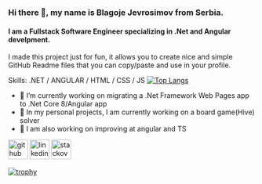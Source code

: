 ### Hi there 👋, my name is Blagoje Jevrosimov from Serbia.
#### I am a Fullstack Software Engineer specializing in .Net and Angular develpment.
I made this project just for fun, it allows you to create nice and simple GitHub Readme files that you can copy/paste and use in your profile.

Skills: .NET / ANGULAR / HTML / CSS / JS 
[![Top Langs](https://github-readme-stats.vercel.app/api/top-langs/?username=BlagojeJevrosimov)](https://github.com/anuraghazra/github-readme-stats)

- 🔭 I’m currently working on migrating a .Net Framework Web Pages app to .Net Core 8/Angular app 
- 🔭 In my personal projects, I am currently working on a board game(Hive) solver
- 🌱 I am also working on improving at angular and TS


[<img src='https://cdn.jsdelivr.net/npm/simple-icons@3.0.1/icons/github.svg' alt='github' height='40'>](https://github.com/BlagojeJevrosimov)  [<img src='https://cdn.jsdelivr.net/npm/simple-icons@3.0.1/icons/linkedin.svg' alt='linkedin' height='40'>](https://www.linkedin.com/in/https://www.linkedin.com/in/blagoje-jevrosimov-14552b219//)  [<img src='https://cdn.jsdelivr.net/npm/simple-icons@3.0.1/icons/stackoverflow.svg' alt='stackoverflow' height='40'>](https://stackoverflow.com/users/https://stackoverflow.com/users/25742153/blagoje-jevrosimov)  

[![trophy](https://github-profile-trophy.vercel.app/?username=BlagojeJevrosimov)](https://github.com/ryo-ma/github-profile-trophy)



